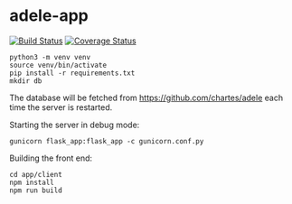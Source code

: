 # adele-app 
[![Build Status](https://travis-ci.org/chartes/adele-app.png)](https://travis-ci.org/chartes/adele-app)
[![Coverage Status](https://coveralls.io/repos/github/chartes/adele-app/badge.svg?branch=master)](https://coveralls.io/github/chartes/adele-app?branch=master)

```
python3 -m venv venv
source venv/bin/activate
pip install -r requirements.txt
mkdir db
```

The database will be fetched from https://github.com/chartes/adele each time the server is restarted.

Starting the server in debug mode:
```
gunicorn flask_app:flask_app -c gunicorn.conf.py
```


Building the front end:
```
cd app/client
npm install
npm run build
```
